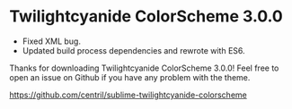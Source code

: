 Twilightcyanide ColorScheme 3.0.0
=============================

+ Fixed XML bug.
+ Updated build process dependencies and rewrote with ES6.

Thanks for downloading Twilightcyanide ColorScheme 3.0.0!
Feel free to open an issue on Github if you have any problem with the theme.

https://github.com/centril/sublime-twilightcyanide-colorscheme